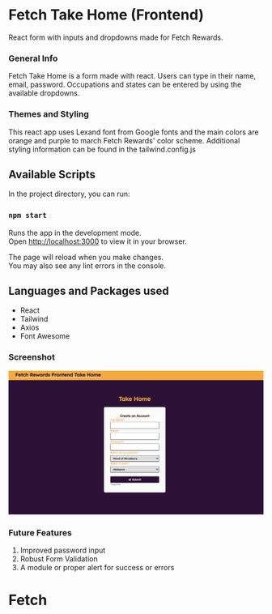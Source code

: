 # Fetch Take Home (Frontend)

React form with inputs and dropdowns made for Fetch Rewards.

### General Info

Fetch Take Home is a form made with react. Users can type in their name, email, password. Occupations and states can be entered by using the available dropdowns.

### Themes and Styling

This react app uses Lexand font from Google fonts and the main colors are orange and purple to march Fetch Rewards' color scheme. Additional styling information can be found in the tailwind.config.js

## Available Scripts

In the project directory, you can run:

### `npm start`

Runs the app in the development mode.\
Open [http://localhost:3000](http://localhost:3000) to view it in your browser.

The page will reload when you make changes.\
You may also see any lint errors in the console.

## Languages and Packages used

- React
- Tailwind
- Axios
- Font Awesome

### Screenshot

![screenshot](public/fetch.png "Screenshot")

### Future Features

1. Improved password input
2. Robust Form Validation
3. A module or proper alert for success or errors

# Fetch
